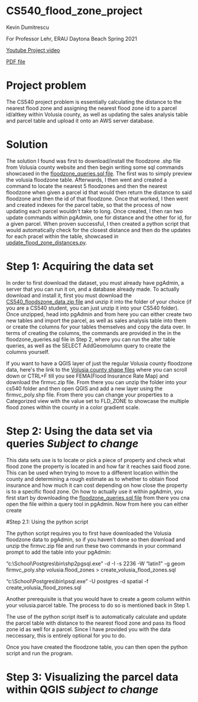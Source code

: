 # CS540_flood_zone_project
Kevin Dumitrescu

For Professor Lehr, ERAU Daytona Beach Spring 2021

[Youtube Project video](https://youtu.be/27Hg6B8ZE5o)

[PDF file](https://github.com/Dumitrek/CS540_flood_zone_project/blob/main/CS540%20Project%20Presentation-Kevin%20Dumitrescu.pdf)

# Project problem

The CS540 project problem is essentially calculating the distance to the nearest flood zone and assigning the nearest flood zone id to a parcel id/altkey within Volusia county, as well as updating the sales analysis table and parcel table and upload it onto an AWS server database.

# Solution

The solution I found was first to download/install the floodzone .shp file from Volusia county website and then begin writing some sql commands showcased in the [floodzone_queries.sql file](https://github.com/Dumitrek/CS540_flood_zone_project/blob/main/floodzone_queries.sql). The first was to simply preview the volusia floodzone table. Afterwards, I then went and created a command to locate the nearest 5 floodzones and then the nearest floodzone when given a parcel id that would then return the distance to said floodzone and then the id of that floodzone. Once that worked, I then went and created indexes for the parcel table, so that the process of now updating each parcel wouldn't take to long. Once created, I then ran two update commands within pgAdmin, one for distance and the other for id, for a given parcel. When proven successful, I then created a python script that would automatically check for the closest distance and then do the updates for each pracel within the table, showcased in [update_flood_zone_distances.py](https://github.com/Dumitrek/CS540_flood_zone_project/blob/main/update_flood_zones_distances.py). 

# Step 1: Acquiring the data set 

In order to first download the dataset, you must already have pgAdmin, a server that you can run it on, and a database already made. To actually download and install it, first you must download the [CS540_floodszone_data.zip file](https://github.com/Dumitrek/CS540_flood_zone_project/blob/main/CS540_floodszone_data.zip) and unzip it into the folder of your choice (if you are a CS540 student, you can just unzip it into your CS540 folder). Once unzipped, head into pgAdmin and from here you can either create two new tables and import the parcel, as well as sales analysis table into them or create the columns for your tables themselves and copy the data over. In terms of creating the columns, the commands are provided in the in the floodzone_queries.sql file in Step 2, where you can run the alter table queries, as well as the SELECT AddGeomolumn query to create the columns yourself. 

If you want to have a QGIS layer of just the regular Volusia county floodzone data, here's the link to the [Volusia county shape files](http://maps.vcgov.org/gis/download/shapes.htm) where you can scroll down or CTRL+F till you see FEMA(Flood Insurance Rate Map) and download the firmvc.zip file. From there you can unzip the folder into your cs540 folder and then open QGIS and add a new layer using the firmvc_poly.shp file. From there you can change your properties to a Categorized view with the value set to FLD_ZONE to showcase the multiple flood zones within the county in a color gradient scale.

# Step 2: Using the data set via queries *Subject to change*

This data sets use is to locate or pick a piece of property and check what flood zone the property is located in and how far it reaches said flood zone. This can be used when trying to move to a different location within the county and determining a rough estimate as to whether to obtain flood insurance and how much it can cost depending on how close the property is to a specific flood zone. On how to actually use it within pgAdmin, you first start by downloading the [floodzone_queries.sql file](https://github.com/Dumitrek/CS540_flood_zone_project/blob/main/floodzone_queries.sql) from there you cna open the file within a query tool in pgAdmin. Now from here you can either create 

#Step 2.1: Using the python script

The python script requires you to first have downloaded the Volusia floodzone data to pgAdmin, so if you haven't done so then download and unzip the firmvc.zip file and run these two commands in your command prompt to add the table into your pgAdmin:

“c:\School\Postgres\bin\shp2pgsql.exe” -d -I -s 2236 -W “latin1” -g geom firmvc_poly.shp volusia.flood_zones > create_volusia_flood_zones.sql

“c:\School\Postgres\bin\psql.exe” -U postgres -d spatial -f create_volusia_flood_zones.sql

Another prerequisite is that you would have to create a geom column within your volusia.parcel table. The process to do so is mentioned back in Step 1.

The use of the python script itself is to automatically calculate and update the parcel table with distance to the nearest flood zone and pass its flood zone id as well for a parcel. Since I have provided you with the data neccessary, this is entirely optional for you to do. 

Once you have created the floodzone table, you can then open the python script and run the program.

# Step 3: Visualizing the parcel data within QGIS *subject to change*


